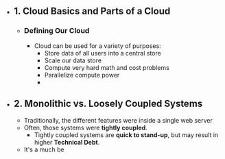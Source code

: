 - ## 1. Cloud Basics and Parts of a Cloud
	- ### Defining Our Cloud
		- Cloud can be used for a variety of purposes:
			- Store data of all users into a central store
			- Scale our data store
			- Compute very hard math and cost problems
			- Parallelize compute power
			-
- ## 2. Monolithic vs. Loosely Coupled Systems
	- Traditionally, the different features were inside a single web server
	- Often, those systems were **tightly coupled**.
		- Tightly coupled systems are **quick to stand-up**, but may result in higher **Technical Debt**.
	- It's a much be